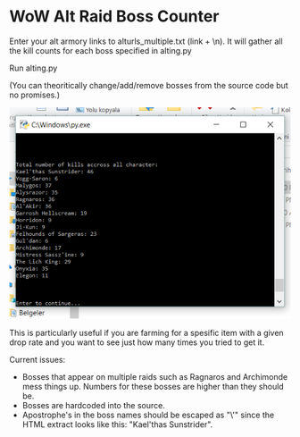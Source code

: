# WoW Alt Raid Boss Counter

Enter your alt armory links to alturls_multiple.txt (link + \n). It will gather all the kill counts for each boss specified in alting.py

Run alting.py

(You can theoritically change/add/remove bosses from the source code but no promises.)

![image](https://raw.githubusercontent.com/umutberkbilgic/WoW-Alt-Raid-Boss-Counter/master/img/screenshot.png)

This is particularly useful if you are farming for a spesific item with a given drop rate and you want to see just how many times you tried to get it.

Current issues: 
* Bosses that appear on multiple raids such as Ragnaros and Archimonde mess things up. Numbers for these bosses are higher than they should be.
* Bosses are hardcoded into the source.
* Apostrophe's in the boss names should be escaped as "\\'" since the HTML extract looks like this: "Kael\'thas Sunstrider".


